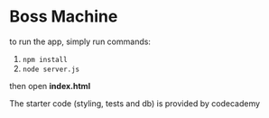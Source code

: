 # Boss Machine

to run the app, simply run commands:
1. `npm install`
2. `node server.js`

then open **index.html**

The starter code (styling, tests and db) is provided by codecademy



